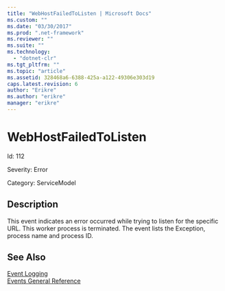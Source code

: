 ```yaml
---
title: "WebHostFailedToListen | Microsoft Docs"
ms.custom: ""
ms.date: "03/30/2017"
ms.prod: ".net-framework"
ms.reviewer: ""
ms.suite: ""
ms.technology: 
  - "dotnet-clr"
ms.tgt_pltfrm: ""
ms.topic: "article"
ms.assetid: 328468a6-6388-425a-a122-49306e303d19
caps.latest.revision: 6
author: "Erikre"
ms.author: "erikre"
manager: "erikre"
---
```

# WebHostFailedToListen
Id: 112  
  
 Severity: Error  
  
 Category: ServiceModel  
  
## Description  
 This event indicates an error occurred while trying to listen for the specific URL. This worker process is terminated. The event lists the Exception, process name and process ID.  
  
## See Also  
 [Event Logging](../../../../../docs/framework/wcf/diagnostics/event-logging/index.md)   
 [Events General Reference](../../../../../docs/framework/wcf/diagnostics/event-logging/events-general-reference.md)